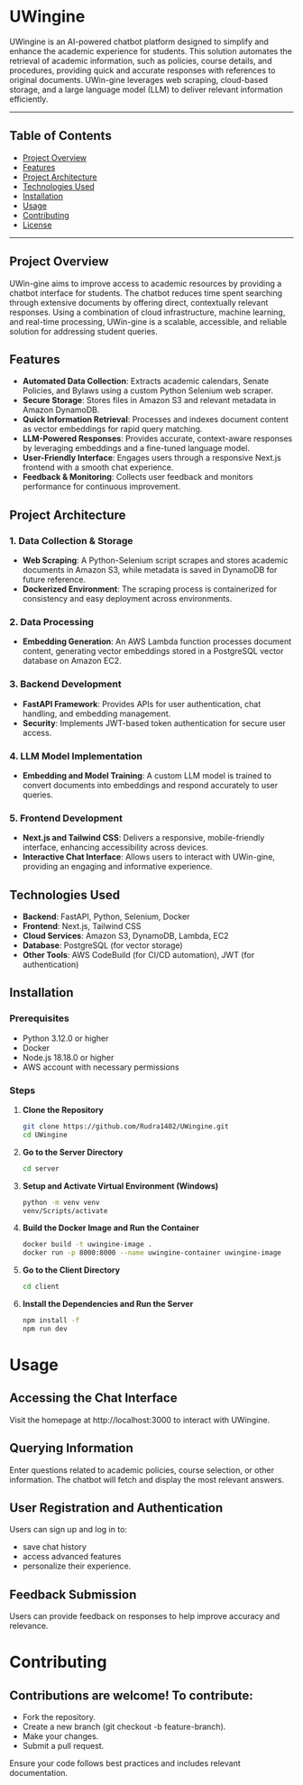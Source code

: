 # UWingine

UWingine is an AI-powered chatbot platform designed to simplify and enhance the academic experience for students. This solution automates the retrieval of academic information, such as policies, course details, and procedures, providing quick and accurate responses with references to original documents. UWin-gine leverages web scraping, cloud-based storage, and a large language model (LLM) to deliver relevant information efficiently.

---

## Table of Contents
- [Project Overview](#project-overview)
- [Features](#features)
- [Project Architecture](#project-architecture)
- [Technologies Used](#technologies-used)
- [Installation](#installation)
- [Usage](#usage)
- [Contributing](#contributing)
- [License](#license)

---

## Project Overview

UWin-gine aims to improve access to academic resources by providing a chatbot interface for students. The chatbot reduces time spent searching through extensive documents by offering direct, contextually relevant responses. Using a combination of cloud infrastructure, machine learning, and real-time processing, UWin-gine is a scalable, accessible, and reliable solution for addressing student queries.

## Features

- **Automated Data Collection**: Extracts academic calendars, Senate Policies, and Bylaws using a custom Python Selenium web scraper.
- **Secure Storage**: Stores files in Amazon S3 and relevant metadata in Amazon DynamoDB.
- **Quick Information Retrieval**: Processes and indexes document content as vector embeddings for rapid query matching.
- **LLM-Powered Responses**: Provides accurate, context-aware responses by leveraging embeddings and a fine-tuned language model.
- **User-Friendly Interface**: Engages users through a responsive Next.js frontend with a smooth chat experience.
- **Feedback & Monitoring**: Collects user feedback and monitors performance for continuous improvement.

## Project Architecture

### 1. Data Collection & Storage
- **Web Scraping**: A Python-Selenium script scrapes and stores academic documents in Amazon S3, while metadata is saved in DynamoDB for future reference.
- **Dockerized Environment**: The scraping process is containerized for consistency and easy deployment across environments.

### 2. Data Processing
- **Embedding Generation**: An AWS Lambda function processes document content, generating vector embeddings stored in a PostgreSQL vector database on Amazon EC2.
  
### 3. Backend Development
- **FastAPI Framework**: Provides APIs for user authentication, chat handling, and embedding management.
- **Security**: Implements JWT-based token authentication for secure user access.

### 4. LLM Model Implementation
- **Embedding and Model Training**: A custom LLM model is trained to convert documents into embeddings and respond accurately to user queries.
  
### 5. Frontend Development
- **Next.js and Tailwind CSS**: Delivers a responsive, mobile-friendly interface, enhancing accessibility across devices.
- **Interactive Chat Interface**: Allows users to interact with UWin-gine, providing an engaging and informative experience.

## Technologies Used

- **Backend**: FastAPI, Python, Selenium, Docker
- **Frontend**: Next.js, Tailwind CSS
- **Cloud Services**: Amazon S3, DynamoDB, Lambda, EC2
- **Database**: PostgreSQL (for vector storage)
- **Other Tools**: AWS CodeBuild (for CI/CD automation), JWT (for authentication)

## Installation

### Prerequisites
- Python 3.12.0 or higher
- Docker
- Node.js 18.18.0 or higher
- AWS account with necessary permissions

### Steps
1. **Clone the Repository**
   ```bash
   git clone https://github.com/Rudra1402/UWingine.git
   cd UWingine

2. **Go to the Server Directory**
   ```bash
   cd server

3. **Setup and Activate Virtual Environment (Windows)**
   ```bash
   python -m venv venv
   venv/Scripts/activate

4. **Build the Docker Image and Run the Container**
   ```bash
   docker build -t uwingine-image .
   docker run -p 8000:8000 --name uwingine-container uwingine-image

5. **Go to the Client Directory**
   ```bash
   cd client

6. **Install the Dependencies and Run the Server**
   ```bash
   npm install -f
   npm run dev

# Usage
## Accessing the Chat Interface
Visit the homepage at http://localhost:3000 to interact with UWingine.

## Querying Information
Enter questions related to academic policies, course selection, or other information. The chatbot will fetch and display the most relevant answers.

## User Registration and Authentication
Users can sign up and log in to:
- save chat history
- access advanced features
- personalize their experience.

## Feedback Submission
Users can provide feedback on responses to help improve accuracy and relevance.

# Contributing
## Contributions are welcome! To contribute:

- Fork the repository.
- Create a new branch (git checkout -b feature-branch).
- Make your changes.
- Submit a pull request.

Ensure your code follows best practices and includes relevant documentation.
